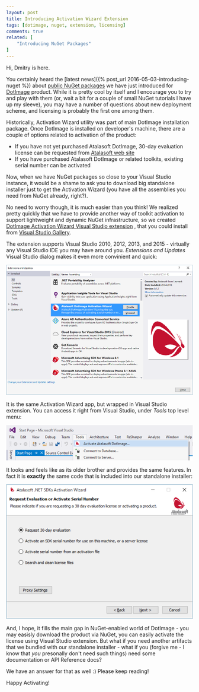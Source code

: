 ```yaml
---
layout: post
title: Introducing Activation Wizard Extension
tags: [dotimage, nuget, extension, licensing]
comments: true
related: [
    "Introducing NuGet Packages"
]
---
```


Hi, Dmitry is here.

You certainly heard the [latest news]({% post_url 2016-05-03-introducing-nuget %})
about [public NuGet packages](https://www.nuget.org/profiles/Atalasoft) we have
just introduced for [DotImage](http://www.atalasoft.com/Products/DotImage) product. <!--more-->
While it is pretty cool by itself and I encourage you to try and play with them
(or, wait a bit for a couple of small NuGet tutorials I have up my sleeve),
you may have a number of questions about new deployment scheme, and licensing is
probably the first one among them.

Historically, Activation Wizard utility was part of main DotImage installation package.
Once DotImage is installed on developer's machine, there are a couple of options
related to activation of the product:

  - If you have not yet purchased Atalasoft DotImage, 30-day evaluation license
  can be requested from [Atalasoft web site](https://atalasoft.com)
  - If you have purchased Atalasoft DotImage or related toolkits, existing serial
  number can be activated

Now, when we have NuGet packages so close to your Visual Studio instance, it would
be a shame to ask you to download big standalone installer just to get the Activation Wizard
(you have all the assemblies you need from NuGet already, right?).

No need to worry though, it is much easier than you think! We realized pretty quickly
that we have to provide another way of toolkit activation to support lightweight and
dynamic NuGet infrastructure, so we created [DotImage Activation Wizard Visual Studio extension](https://visualstudiogallery.msdn.microsoft.com/88ff07c9-fe68-48bd-bfdc-3fbc8a0ec1db)
, that you could install from [Visual Studio Gallery](https://visualstudiogallery.msdn.microsoft.com/).

The extension supports Visual Studio 2010, 2012, 2013, and 2015 - virtually any
Visual Studio IDE you may have around you. *Extensions and Updates* Visual Studio dialog makes it even more convinient and quick:

![Activation Wizard Installation](/images/2016/05/activation-wizard-installation.png)

It is the same Activation Wizard app, but wrapped in Visual Studio extension.
You can access it right from Visual Studio, under *Tools* top level menu:

![Activation Wizard Menu Item](/images/2016/05/activation-wizard-menu.png)

It looks and feels like as its older brother and provides the same features. In fact
it is **exactly** the same code that is included into our standalone installer:

![Activation Wizard Menu](/images/2016/05/activation-wizard.png)

And, I hope, it fills the main gap in NuGet-enabled world of DotImage - you may easisly
download the product via NuGet, you can easily activate the license using Visual
Studio extension. But what if you need another artifacts that we bundled with
our standalone installer - what if you (forgive me - I know that *you*
presonally don't need such things) need some documentation or API Reference docs?

We have an answer for that as well :) Please keep reading!

Happy Activating!
